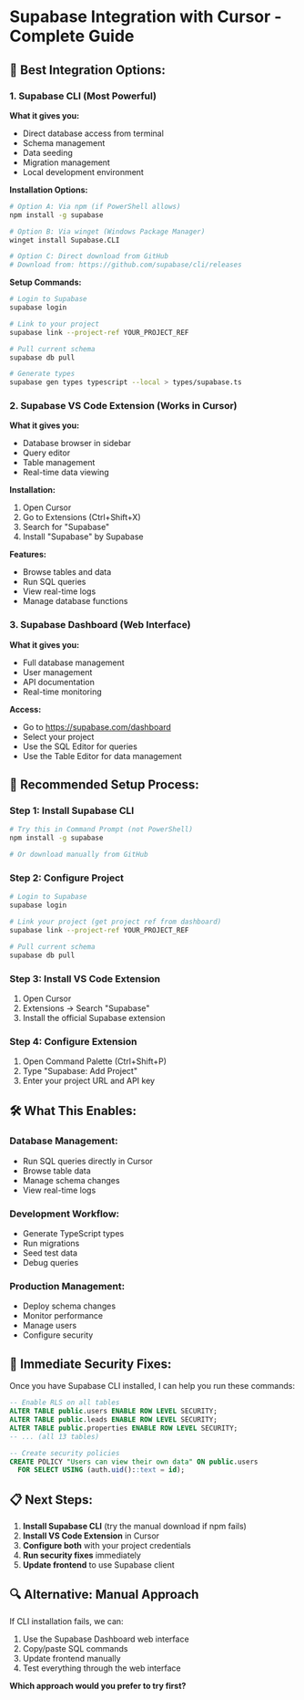 # Supabase Integration with Cursor - Complete Guide

## 🚀 **Best Integration Options:**

### **1. Supabase CLI (Most Powerful)**
**What it gives you:**
- Direct database access from terminal
- Schema management
- Data seeding
- Migration management
- Local development environment

**Installation Options:**
```bash
# Option A: Via npm (if PowerShell allows)
npm install -g supabase

# Option B: Via winget (Windows Package Manager)
winget install Supabase.CLI

# Option C: Direct download from GitHub
# Download from: https://github.com/supabase/cli/releases
```

**Setup Commands:**
```bash
# Login to Supabase
supabase login

# Link to your project
supabase link --project-ref YOUR_PROJECT_REF

# Pull current schema
supabase db pull

# Generate types
supabase gen types typescript --local > types/supabase.ts
```

### **2. Supabase VS Code Extension (Works in Cursor)**
**What it gives you:**
- Database browser in sidebar
- Query editor
- Table management
- Real-time data viewing

**Installation:**
1. Open Cursor
2. Go to Extensions (Ctrl+Shift+X)
3. Search for "Supabase"
4. Install "Supabase" by Supabase

**Features:**
- Browse tables and data
- Run SQL queries
- View real-time logs
- Manage database functions

### **3. Supabase Dashboard (Web Interface)**
**What it gives you:**
- Full database management
- User management
- API documentation
- Real-time monitoring

**Access:**
- Go to https://supabase.com/dashboard
- Select your project
- Use the SQL Editor for queries
- Use the Table Editor for data management

## 🔧 **Recommended Setup Process:**

### **Step 1: Install Supabase CLI**
```bash
# Try this in Command Prompt (not PowerShell)
npm install -g supabase

# Or download manually from GitHub
```

### **Step 2: Configure Project**
```bash
# Login to Supabase
supabase login

# Link your project (get project ref from dashboard)
supabase link --project-ref YOUR_PROJECT_REF

# Pull current schema
supabase db pull
```

### **Step 3: Install VS Code Extension**
1. Open Cursor
2. Extensions → Search "Supabase"
3. Install the official Supabase extension

### **Step 4: Configure Extension**
1. Open Command Palette (Ctrl+Shift+P)
2. Type "Supabase: Add Project"
3. Enter your project URL and API key

## 🛠️ **What This Enables:**

### **Database Management:**
- Run SQL queries directly in Cursor
- Browse table data
- Manage schema changes
- View real-time logs

### **Development Workflow:**
- Generate TypeScript types
- Run migrations
- Seed test data
- Debug queries

### **Production Management:**
- Deploy schema changes
- Monitor performance
- Manage users
- Configure security

## 🚨 **Immediate Security Fixes:**

Once you have Supabase CLI installed, I can help you run these commands:

```sql
-- Enable RLS on all tables
ALTER TABLE public.users ENABLE ROW LEVEL SECURITY;
ALTER TABLE public.leads ENABLE ROW LEVEL SECURITY;
ALTER TABLE public.properties ENABLE ROW LEVEL SECURITY;
-- ... (all 13 tables)

-- Create security policies
CREATE POLICY "Users can view their own data" ON public.users
  FOR SELECT USING (auth.uid()::text = id);
```

## 📋 **Next Steps:**

1. **Install Supabase CLI** (try the manual download if npm fails)
2. **Install VS Code Extension** in Cursor
3. **Configure both** with your project credentials
4. **Run security fixes** immediately
5. **Update frontend** to use Supabase client

## 🔍 **Alternative: Manual Approach**

If CLI installation fails, we can:
1. Use the Supabase Dashboard web interface
2. Copy/paste SQL commands
3. Update frontend manually
4. Test everything through the web interface

**Which approach would you prefer to try first?**
